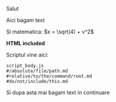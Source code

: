 Salut

Aici bagam text

Si matematica:
$x = \sqrt(4) + v^2$

<b><p>HTML included</p></b>

Scriptul vine aici:

```include
script_body.js
#/absolute/file/path.md
#relative/to/the/command/root.md
#do/not/include/this.md
```

Si dupa asta mai bagam text in continuare

